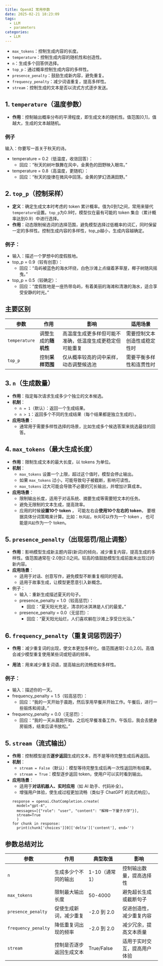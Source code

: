 ```yaml
---
title: OpenAI 常用参数
date: 2025-02-21 18:23:09
tags:
  - LLM
  - parameters
categories:
  - LLM
---
```


- `max_tokens`：控制生成内容的长度。
- `temperature`：控制生成内容的随机性和创造性。
- `n`：生成多个回答供选择。
- `top_p`：通过概率控制生成内容的多样性。
- `presence_penalty`：鼓励生成新内容，避免重复。
- `frequency_penalty`：减少词语重复，提高多样性。
- `stream`：控制生成的文本是否以流式方式逐步发送。

## 1. **`temperature`（温度参数）**
- **作用**：控制输出概率分布的平滑程度，即生成文本的随机性。值范围[0,1]，值越大，生成的文本越随机。
### 例子
输入：你要写一首关于秋天的诗。
- temperature = 0.2（低温度，收敛回答）：
	- 回应：“秋天的树叶飘舞在风中，金黄色的田野映入眼帘。”
- temperature = 0.8（高温度，更随机）：
	- 回应：“秋天的旋律在微风中回荡，金黄的梦幻洒满田野。”
	

## 2. **`top_p`（控制采样）**
- **定义**：确定生成文本时考虑的 token 累计概率。值为0到1之间，常用来替代`temperature`设置。`top_p`为0.9时，模型仅在最有可能的 token 集合（累计概率达到0.9）中进行选择。
- **作用**：动态限制候选词的选择范围，避免模型选择过低概率的词汇，同时保留一定的多样性。控制生成内容的多样性，top_p越小，生成内容越确定。


### 例子：
- 输入：描述一个梦想中的度假胜地。
- top_p = 0.9（较有创意）：
	- 回应：“岛屿被蓝色的海水环绕，白色沙滩上点缀着茅草屋，椰子树随风摇曳。”
- top_p = 0.5（较确定）：
	- 回应：“度假胜地是一座热带岛屿，有着美丽的海滩和清澈的海水，适合享受安静的时光。”

## **主要区别**
| 参数       | 作用 | 影响 | 适用场景 |
|-----------|----------|----------------------|---------------------------------|
| `temperature` | 调整生成的**随机性** | 高温度生成更多样但可能不准确，低温度生成更稳定但可能重复 | 需要控制文本创造性或稳定性时 |
| `top_p` | 控制**采样范围** | 仅从概率较高的词中采样，动态调整候选池 | 需要平衡多样性和连贯性时 |


## 3. **`n`（生成数量）**
- **作用**：指定每次请求生成多少个独立的文本候选。
- **机制**：
  - `n = 1`（默认）：返回一个生成结果。
  - `n > 1`：返回多个不同的生成结果（每个结果都是独立生成的）。
- **应用场景**：
  - 通常用于需要多样性选择的场景，比如生成多个候选答案来挑选最佳的回答。


## 4. **`max_tokens`（最大生成长度）**
- **作用**：限制生成文本的最大长度，以 tokens 为单位。
- **机制**：
  - `max_tokens` 设置一个上限，超过这个值时，模型会停止输出。
  - 如果 `max_tokens` 过小，可能导致句子被截断，影响可读性。
  - `max_tokens` 过大可能会导致不必要的冗长输出，并增加计算成本。
- **应用场景**：
  - 限制输出长度，适用于对话系统、摘要生成等需要短文本的任务。
  - 避免无限制的文本生成，提高效率。
  - 应用的时候**设置10个 token** ， 可能左右会**使用10个左右的 token**， 要根据具体分词策略来计算。比如：`秋风起`，`秋风`可以作为一个 token ， 也可能是`风起`作为一个 token。


## 5. **`presence_penalty`（出现惩罚/阻止调整）**
- **作用**：影响模型生成新主题内容(新词)的倾向，减少重复内容，提高生成的多样性。值范围通常在-2.0到2.0之间。较高的值鼓励模型生成前面未出现过的新内容。
- **应用场景**：
  - 适用于对话、创意写作，避免模型不断重复相同的短语。
  - 适用于故事生成，让模型更愿意引入新概念。
- 例子：
	- 输入：重新生成描述夏天的句子。
	- presence_penalty = 1.0（较高惩罚）：
		- 回应：“夏天阳光充足，清凉的冰淇淋是人们的最爱。”
	- presence_penalty = 0.0（无惩罚）：
		- 回应：“夏天阳光灿烂，人们喜欢躺在沙滩上享受日光浴。”


## 6. **`frequency_penalty`（重复词惩罚因子）**
- **作用**：减少重复词的出现，使文本更加多样化。值范围通常[-2.0,2.0]。高值会减少模型重复使用某些词或短语的频率。

- **用法**：用来减少重复词语，提高输出的流畅度和多样性。

### 例子：
- 输入：描述你的一天。
- frequency_penalty = 1.5（较高惩罚）：
	- 回应：“我的一天开始于晨跑，然后享用早餐并开始工作。午餐后，进行一些锻炼和阅读。”
- frequency_penalty = 0.0（无惩罚）：
	- 回应：“我的一天从晨跑开始，之后吃早餐准备工作。午饭后，我会去健身房锻炼，结束后读书放松。”


## 5. **`stream`（流式输出）**
- **作用**：控制模型是否**逐步返回**生成的文本，而不是等待完整生成后再返回。
- **机制**：
  - `stream = False`（默认）：模型等待完整生成后再一次性返回所有结果。
  - `stream = True`：模型逐步返回 token，使用户可以实时看到输出。
- **应用场景**：
  - 适用于**对话机器人、实时应用**（如 AI 助手、代码补全）。
  - 增强用户体验，使生成过程更加流畅（类似于 ChatGPT 的流式响应）。
  ```
  response = openai.ChatCompletion.create(
    model="gpt-4",
    messages=[{"role": "user", "content": "解释一下量子力学"}],
    stream=True
	)
  for chunk in response:
    print(chunk['choices'][0]['delta']['content'], end='')
  ```
  

## 参数总结对比
| 参数 | 作用 | 典型取值 | 影响 |
|------|------|---------|------|
| `n` | 生成多少个不同的输出 | 1-10（通常 1） | 控制输出数量，提高选择性 |
| `max_tokens` | 限制最大输出长度 | 50-4000 | 避免超长生成或截断句子 |
| `presence_penalty` | 促使生成新词，减少重复 | -2.0 到 2.0 | 促进创造性，减少重复内容 |
| `frequency_penalty` | 降低重复词出现的频率 | -2.0 到 2.0 | 减少冗余，提高文本质量 |
| `stream` | 控制是否逐步返回生成文本 | True/False | 适用于实时交互，提高用户体验 |


